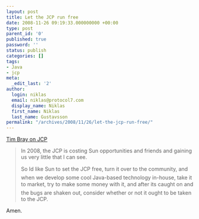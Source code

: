 ```yaml
---
layout: post
title: Let the JCP run free
date: 2008-11-26 09:19:33.000000000 +00:00
type: post
parent_id: '0'
published: true
password: ''
status: publish
categories: []
tags:
- Java
- jcp
meta:
  _edit_last: '2'
author:
  login: niklas
  email: niklas@protocol7.com
  display_name: Niklas
  first_name: Niklas
  last_name: Gustavsson
permalink: "/archives/2008/11/26/let-the-jcp-run-free/"
---
```

[Tim Bray on JCP](http://www.tbray.org/ongoing/When/200x/2008/11/24/What-Sun-Should-Do)

> In 2008, the JCP is costing Sun opportunities and friends and gaining us very little that I can see.
> 
> So Id like Sun to set the JCP free, turn it over to the community, and when we develop some cool Java-based technology in-house, take it to market, try to make some money with it, and after its caught on and the bugs are shaken out, consider whether or not it ought to be taken to the JCP.

Amen.

